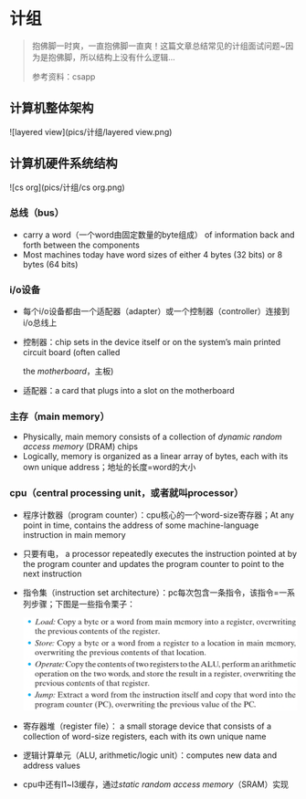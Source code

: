 # 计组

> 抱佛脚一时爽，一直抱佛脚一直爽！这篇文章总结常见的计组面试问题~因为是抱佛脚，所以结构上没有什么逻辑...
>
> 参考资料：csapp

## 计算机整体架构

![layered view](pics/计组/layered view.png)

## 计算机硬件系统结构

![cs org](pics/计组/cs org.png)

### 总线（bus）

- carry a word（一个word由固定数量的byte组成） of information back and forth between the components
- Most machines today have word sizes of either 4 bytes (32 bits) or 8 bytes (64 bits)

### i/o设备

- 每个i/o设备都由一个适配器（adapter）或一个控制器（controller）连接到i/o总线上

- 控制器：chip sets in the device itself or on the system’s main printed circuit board (often called

  the *motherboard*，主板)

- 适配器：a card that plugs into a slot on the motherboard

### 主存（main memory）

-  Physically, main memory consists of a collection of *dynamic random access memory* (DRAM) chips
- Logically, memory is organized as a linear array of bytes, each with its own unique address；地址的长度=word的大小

### cpu（central processing unit，或者就叫processor）

- 程序计数器（program counter）：cpu核心的一个word-size寄存器；At any point in time, contains the address of some machine-language instruction in main memory

- 只要有电， a processor repeatedly executes the instruction pointed at by the program counter and updates the program counter to point to the next instruction

- 指令集（instruction set architecture）：pc每次包含一条指令，该指令=一系列步骤；下图是一些指令栗子：

  ![instruction](pics/计组/instruction.png)

- 寄存器堆（register file）： a small storage device that consists of a collection of word-size registers, each with its own unique name

- 逻辑计算单元（ALU, arithmetic/logic unit）：computes new data and address values

- cpu中还有l1~l3缓存，通过*static random access memory*（SRAM）实现



